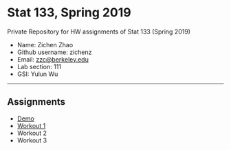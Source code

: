 # Stat 133, Spring 2019

Private Repository for HW assignments of Stat 133 (Spring 2019)

- Name: Zichen Zhao
- Github username: zichenz
- Email: zzc@berkeley.edu
- Lab section: 111
- GSI: Yulun Wu

-----

## Assignments

- [Demo](demo)
- [Workout 1](workout1)
- Workout 2
- Workout 3
